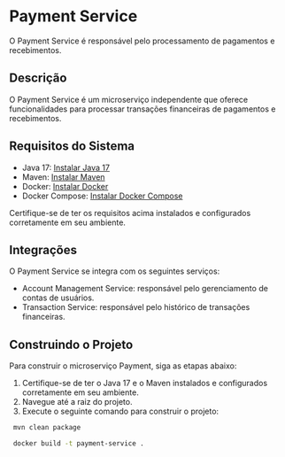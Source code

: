 # Payment Service

O Payment Service é responsável pelo processamento de pagamentos e recebimentos.

## Descrição

O Payment Service é um microserviço independente que oferece funcionalidades para processar transações financeiras de pagamentos e recebimentos.

## Requisitos do Sistema

- Java 17: [Instalar Java 17](https://www.oracle.com/java/technologies/downloads/)
- Maven: [Instalar Maven](https://maven.apache.org/install.html)
- Docker: [Instalar Docker](https://docs.docker.com/get-docker/)
- Docker Compose: [Instalar Docker Compose](https://docs.docker.com/compose/install/)

Certifique-se de ter os requisitos acima instalados e configurados corretamente em seu ambiente.

## Integrações

O Payment Service se integra com os seguintes serviços:

- Account Management Service: responsável pelo gerenciamento de contas de usuários.
- Transaction Service: responsável pelo histórico de transações financeiras.

## Construindo o Projeto

Para construir o microserviço Payment, siga as etapas abaixo:

1. Certifique-se de ter o Java 17 e o Maven instalados e configurados corretamente em seu ambiente.
2. Navegue até a raiz do projeto.
3. Execute o seguinte comando para construir o projeto:

  ```bash
   mvn clean package
  ```

  ```bash
   docker build -t payment-service .
  ```
